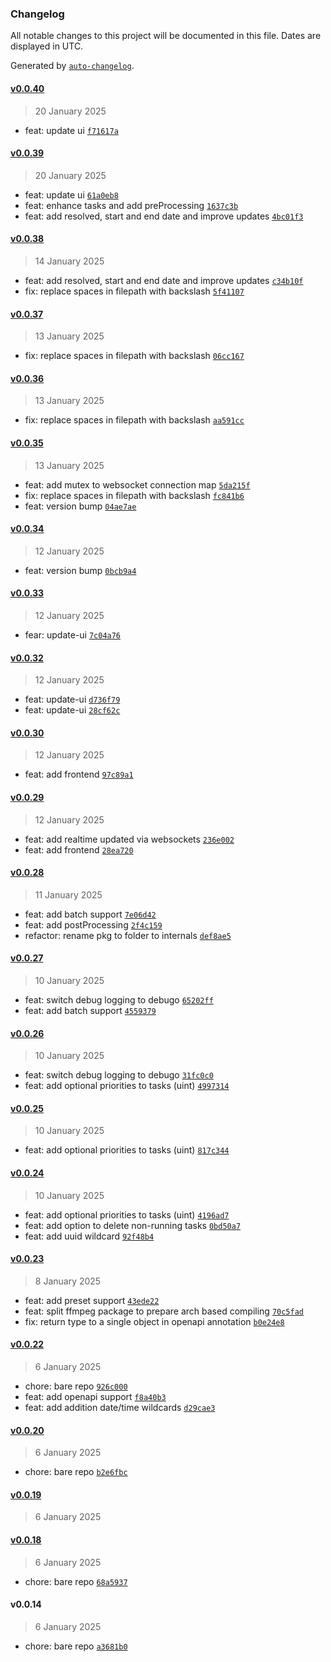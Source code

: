 ### Changelog

All notable changes to this project will be documented in this file. Dates are displayed in UTC.

Generated by [`auto-changelog`](https://github.com/CookPete/auto-changelog).

#### [v0.0.40](https://github.com/welovemedia/ffmate/compare/v0.0.39...v0.0.40)

> 20 January 2025

- feat: update ui [`f71617a`](https://github.com/welovemedia/ffmate/commit/f71617a98e373ebc6d150918f6729da196882275)

#### [v0.0.39](https://github.com/welovemedia/ffmate/compare/v0.0.38...v0.0.39)

> 20 January 2025

- feat: update ui [`61a0eb8`](https://github.com/welovemedia/ffmate/commit/61a0eb89f0cb271e3dfcbface859a7061d42770d)
- feat: enhance tasks and add preProcessing [`1637c3b`](https://github.com/welovemedia/ffmate/commit/1637c3b36b0b81150f1e6e049b09e9d862b68f8c)
- feat: add resolved, start and end date and improve updates [`4bc01f3`](https://github.com/welovemedia/ffmate/commit/4bc01f3d767d835ad709b7ed22b577931040899f)

#### [v0.0.38](https://github.com/welovemedia/ffmate/compare/v0.0.37...v0.0.38)

> 14 January 2025

- feat: add resolved, start and end date and improve updates [`c34b10f`](https://github.com/welovemedia/ffmate/commit/c34b10f01a4e86f6691c8aff5f87a83b2dd54773)
- fix: replace spaces in filepath with backslash [`5f41107`](https://github.com/welovemedia/ffmate/commit/5f4110733fd233b473c0f95ad7b41628532b2d15)

#### [v0.0.37](https://github.com/welovemedia/ffmate/compare/v0.0.36...v0.0.37)

> 13 January 2025

- fix: replace spaces in filepath with backslash [`06cc167`](https://github.com/welovemedia/ffmate/commit/06cc167b182240f1196245fa49de6b6e933cbd06)

#### [v0.0.36](https://github.com/welovemedia/ffmate/compare/v0.0.35...v0.0.36)

> 13 January 2025

- fix: replace spaces in filepath with backslash [`aa591cc`](https://github.com/welovemedia/ffmate/commit/aa591cc01f17f455a1edb6775459da646836cbb2)

#### [v0.0.35](https://github.com/welovemedia/ffmate/compare/v0.0.34...v0.0.35)

> 13 January 2025

- feat: add mutex to websocket connection map [`5da215f`](https://github.com/welovemedia/ffmate/commit/5da215f6d54100e7293a68813d2ac7ac1832cabf)
- fix: replace spaces in filepath with backslash [`fc841b6`](https://github.com/welovemedia/ffmate/commit/fc841b68b0b523d5a2833639a1b49a6a102c1cc2)
- feat: version bump [`04ae7ae`](https://github.com/welovemedia/ffmate/commit/04ae7aeabac9448166c0c20a9c353554f1f18ba9)

#### [v0.0.34](https://github.com/welovemedia/ffmate/compare/v0.0.33...v0.0.34)

> 12 January 2025

- feat: version bump [`0bcb9a4`](https://github.com/welovemedia/ffmate/commit/0bcb9a444e9f4885e129ae32e593f1483b34f602)

#### [v0.0.33](https://github.com/welovemedia/ffmate/compare/v0.0.32...v0.0.33)

> 12 January 2025

- fear: update-ui [`7c04a76`](https://github.com/welovemedia/ffmate/commit/7c04a76d75ec4b6052c2a5dfa34f78d462a776f6)

#### [v0.0.32](https://github.com/welovemedia/ffmate/compare/v0.0.30...v0.0.32)

> 12 January 2025

- feat: update-ui [`d736f79`](https://github.com/welovemedia/ffmate/commit/d736f79a3b6f884c00d51f24a5a62a370e957ebb)
- feat: update-ui [`28cf62c`](https://github.com/welovemedia/ffmate/commit/28cf62cb4d039ff2593d644d66acbe39d1d0e65f)

#### [v0.0.30](https://github.com/welovemedia/ffmate/compare/v0.0.29...v0.0.30)

> 12 January 2025

- feat: add frontend [`97c89a1`](https://github.com/welovemedia/ffmate/commit/97c89a112a21231eb0f80ca72551edc6f2894cac)

#### [v0.0.29](https://github.com/welovemedia/ffmate/compare/v0.0.28...v0.0.29)

> 12 January 2025

- feat: add realtime updated via websockets [`236e002`](https://github.com/welovemedia/ffmate/commit/236e0024ac6f8a9384712c5f7e80baf89779aeed)
- feat: add frontend [`28ea720`](https://github.com/welovemedia/ffmate/commit/28ea720fe9c37b871c9b28a2e167334bb0d50b7f)

#### [v0.0.28](https://github.com/welovemedia/ffmate/compare/v0.0.27...v0.0.28)

> 11 January 2025

- feat: add batch support [`7e06d42`](https://github.com/welovemedia/ffmate/commit/7e06d42d5bf58095f67b9b9dd28970300834019c)
- feat: add postProcessing [`2f4c159`](https://github.com/welovemedia/ffmate/commit/2f4c159c8e4fd92421de69790d45bb9bc32b84ef)
- refactor: rename pkg to folder to internals [`def8ae5`](https://github.com/welovemedia/ffmate/commit/def8ae527d6c4194346ca8a340c544527dc56cd8)

#### [v0.0.27](https://github.com/welovemedia/ffmate/compare/v0.0.26...v0.0.27)

> 10 January 2025

- feat: switch debug logging to debugo [`65202ff`](https://github.com/welovemedia/ffmate/commit/65202ff2f8d61f0b2998c192e9ad161f46ea8a9d)
- feat: add batch support [`4559379`](https://github.com/welovemedia/ffmate/commit/45593795127db92aca68f76aee0663eee505393b)

#### [v0.0.26](https://github.com/welovemedia/ffmate/compare/v0.0.25...v0.0.26)

> 10 January 2025

- feat: switch debug logging to debugo [`31fc0c0`](https://github.com/welovemedia/ffmate/commit/31fc0c0c6dbea4e4d44156b4dcde8d90ea4f2eaa)
- feat: add optional priorities to tasks (uint) [`4997314`](https://github.com/welovemedia/ffmate/commit/4997314fc6b37388e5185d935451e5c682879f65)

#### [v0.0.25](https://github.com/welovemedia/ffmate/compare/v0.0.24...v0.0.25)

> 10 January 2025

- feat: add optional priorities to tasks (uint) [`817c344`](https://github.com/welovemedia/ffmate/commit/817c3445258c7b1c973b8a3ed71f96f58a47d63c)

#### [v0.0.24](https://github.com/welovemedia/ffmate/compare/v0.0.23...v0.0.24)

> 10 January 2025

- feat: add optional priorities to tasks (uint) [`4196ad7`](https://github.com/welovemedia/ffmate/commit/4196ad7b87eb84666697cb7319ff2f1aafa71205)
- feat: add option to delete non-running tasks [`0bd50a7`](https://github.com/welovemedia/ffmate/commit/0bd50a7dd2900d0037fd32b3fcb8a58afe8d281d)
- feat: add uuid wildcard [`92f48b4`](https://github.com/welovemedia/ffmate/commit/92f48b4725cf30f227101c9204f3ee622c81df63)

#### [v0.0.23](https://github.com/welovemedia/ffmate/compare/v0.0.22...v0.0.23)

> 8 January 2025

- feat: add preset support [`43ede22`](https://github.com/welovemedia/ffmate/commit/43ede227011110656801bb1fd4d8c613573804c2)
- feat: split ffmpeg package to prepare arch based compiling [`70c5fad`](https://github.com/welovemedia/ffmate/commit/70c5fad38c24e2d58503c6d7839667b99f80abc5)
- fix: return type to a single object in openapi annotation [`b0e24e8`](https://github.com/welovemedia/ffmate/commit/b0e24e8b0b9c711bcf7a4260e97269ea7d4141ea)

#### [v0.0.22](https://github.com/welovemedia/ffmate/compare/v0.0.20...v0.0.22)

> 6 January 2025

- chore: bare repo [`926c000`](https://github.com/welovemedia/ffmate/commit/926c000f05f321afdc1dac81c0f03bde3cb48933)
- feat: add openapi support [`f8a40b3`](https://github.com/welovemedia/ffmate/commit/f8a40b3a9ea8a81e84787726ad285cdb20d88097)
- feat: add addition date/time wildcards [`d29cae3`](https://github.com/welovemedia/ffmate/commit/d29cae3f8a58c42fb0a6bc4255e9879cd9961be1)

#### [v0.0.20](https://github.com/welovemedia/ffmate/compare/v0.0.19...v0.0.20)

> 6 January 2025

- chore: bare repo [`b2e6fbc`](https://github.com/welovemedia/ffmate/commit/b2e6fbc06a2d1c16a466a4b7c2cbe3a7f8224cd9)

#### [v0.0.19](https://github.com/welovemedia/ffmate/compare/v0.0.18...v0.0.19)

> 6 January 2025

#### [v0.0.18](https://github.com/welovemedia/ffmate/compare/v0.0.14...v0.0.18)

> 6 January 2025

- chore: bare repo [`68a5937`](https://github.com/welovemedia/ffmate/commit/68a5937c138f94488d5c2d71147a089db5b86b5d)

#### v0.0.14

> 6 January 2025

- chore: bare repo [`a3681b0`](https://github.com/welovemedia/ffmate/commit/a3681b0c298338bd27e7b819116b12d5138ea3ea)
